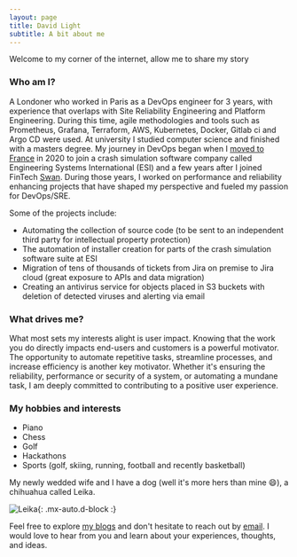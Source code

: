 ```yaml
---
layout: page
title: David Light
subtitle: A bit about me
---
```


Welcome to my corner of the internet, allow me to share my story


### Who am I?
A Londoner who worked in Paris as a DevOps engineer for 3 years, with experience that overlaps with Site Reliability Engineering and Platform Engineering. During this time, agile methodologies and tools such as Prometheus, Grafana, Terraform, AWS, Kubernetes, Docker, Gitlab ci and Argo CD were used. At university I studied computer science and finished with a masters degree. My journey in DevOps began when I [moved to France](https://davidlight.io/2023-12-08-learning-to-learn/) in 2020 to join a crash simulation software company called Engineering Systems International (ESI) and a few years after I joined FinTech [Swan](https://www.swan.io/). During those years, I worked on performance and reliability enhancing projects that have shaped my perspective and fueled my passion for DevOps/SRE.

Some of the projects include:
- Automating the collection of source code (to be sent to an independent third party for intellectual property protection)
- The automation of installer creation for parts of the crash simulation software suite at ESI
- Migration of tens of thousands of tickets from Jira on premise to Jira cloud (great exposure to APIs and data migration)
- Creating an antivirus service for objects placed in S3 buckets with deletion of detected viruses and alerting via email

### What drives me?
What most sets my interests alight is user impact. Knowing that the work you do directly impacts end-users and customers is a powerful motivator.  The opportunity to automate repetitive tasks, streamline processes, and increase efficiency is another key motivator. Whether it's ensuring the reliability, performance or security of a system, or automating a mundane task, I am deeply committed to contributing to a positive user experience. 

### My hobbies and interests
- Piano
- Chess
- Golf
- Hackathons
- Sports (golf, skiing, running, football and recently basketball)

My newly wedded wife and I have a dog (well it's more hers than mine 😄), a chihuahua called Leika.

![Leika](https://dtlight.github.io/assets/img/leika.jpg){: .mx-auto.d-block :}

Feel free to explore [my blogs](https://davidlight.io/) and don't hesitate to reach out by [email](mailto:david-light@outlook.com). I would love to hear from you and learn about your experiences, thoughts, and ideas.
